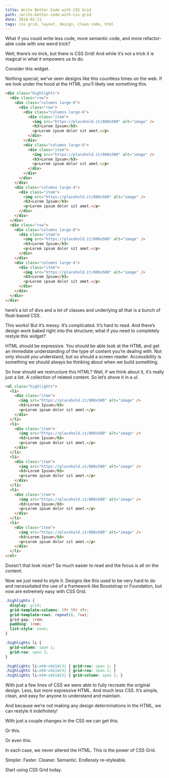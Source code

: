 ```yaml
---
title: Write Better Code with CSS Grid
path: /write-better-code-with-css-grid
date: 2018-02-11
tags: css grid, layout, design, clean code, html
---
```


What if you could write less code, more semantic code, and more refactor-able code with one weird trick?

Well, there’s no trick, but there is CSS Grid! And while it’s not a trick it is magical in what it empowers us to do.

<!-- embed -->

Consider this widget.

Nothing special; we’ve seen designs like this countless times on the web. If we look under the hood at the HTML you’ll likely see something this.

```html
<div class="highlights">
  <div class="row">
    <div class="columns large-8">
      <div class="row">
        <div class="columns large-6">
          <div class="item">
            <img src="https://placehold.it/800x500" alt="image" />
            <h3>Lorem Ipsum</h3>
            <p>Lorem ipsum dolor sit amet.</p>
          </div>
        </div>
        <div class="columns large-6">
          <div class="item">
            <img src="https://placehold.it/800x500" alt="image" />
            <h3>Lorem Ipsum</h3>
            <p>Lorem ipsum dolor sit amet.</p>
          </div>
        </div>
      </div>
    </div>
    <div class="columns large-4">
      <div class="item">
        <img src="https://placehold.it/800x500" alt="image" />
        <h3>Lorem Ipsum</h3>
        <p>Lorem ipsum dolor sit amet.</p>
      </div>
    </div>
  </div>
  <div class="row">
    <div class="columns large-8">
      <div class="item">
        <img src="https://placehold.it/800x500" alt="image" />
        <h3>Lorem Ipsum</h3>
        <p>Lorem ipsum dolor sit amet.</p>
      </div>
    </div>
    <div class="columns large-4">
      <div class="item">
        <img src="https://placehold.it/800x500" alt="image" />
        <h3>Lorem Ipsum</h3>
        <p>Lorem ipsum dolor sit amet.</p>
      </div>
    </div>
  </div>
</div>
```

here’s a lot of divs and a lot of classes and underlying all that is a bunch of float-based CSS.

This works! But it’s messy. It’s complicated. It’s hard to read. And there’s design work baked right into the structure; what if you need to completely restyle this widget?

HTML should be expressive. You should be able look at the HTML and get an immediate understanding of the type of content you’re dealing with. Not only should you understand, but so should a screen reader. Accessibility is something we should always be thinking about when we build something.

So how should we restructure this HTML? Well, if we think about it, it’s really just a list. A collection of related content. So let’s shove it in a ul.

```html
<ul class="highlights">
  <li>
    <div class="item">
      <img src="https://placehold.it/800x500" alt="image" />
      <h3>Lorem Ipsum</h3>
      <p>Lorem ipsum dolor sit amet.</p>
    </div>
  </li>
  <li>
    <div class="item">
      <img src="https://placehold.it/800x500" alt="image" />
      <h3>Lorem Ipsum</h3>
      <p>Lorem ipsum dolor sit amet.</p>
    </div>
  </li>
  <li>
    <div class="item">
      <img src="https://placehold.it/800x500" alt="image" />
      <h3>Lorem Ipsum</h3>
      <p>Lorem ipsum dolor sit amet.</p>
    </div>
  </li>
  <li>
    <div class="item">
      <img src="https://placehold.it/800x500" alt="image" />
      <h3>Lorem Ipsum</h3>
      <p>Lorem ipsum dolor sit amet.</p>
    </div>
  </li>
  <li>
    <div class="item">
      <img src="https://placehold.it/800x500" alt="image" />
      <h3>Lorem Ipsum</h3>
      <p>Lorem ipsum dolor sit amet.</p>
    </div>
  </li>
</ul>
```

Doesn’t that look nicer? So much easier to read and the focus is all on the content.

Now we just need to style it. Designs like this used to be very hard to do and necessitated the use of a framework like Booststrap or Foundation, but now are extremely easy with CSS Grid.

```css
.highlights {
  display: grid;
  grid-template-columns: 5fr 5fr 4fr;
  grid-template-rows: repeat(6, 7vw);
  grid-gap: 1rem;
  padding: 1rem;
  list-style: none;
}

.highlights li {
  grid-column: span 1;
  grid-row: span 3;
}

.highlights li:nth-child(3) { grid-row: span 1; }
.highlights li:nth-child(4) { grid-row: span 2; }
.highlights li:nth-child(5) { grid-column: span 2; }
```

With just a few lines of CSS we were able to fully recreate the original design. Less, but more expressive HTML. And much less CSS. It’s simple, clean, and easy for anyone to understand and maintain.

And because we’re not making any design determinations in the HTML, we can restyle it indefinitely!

With just a couple changes in the CSS we can get this.

<!-- embed -->

Or this.

<!-- embed -->

Or even this.

<!-- embed -->

In each case, we never altered the HTML. This is the power of CSS Grid.

Simpler. Faster. Cleaner. Semantic. Endlessly re-styleable.

Start using CSS Grid today.
